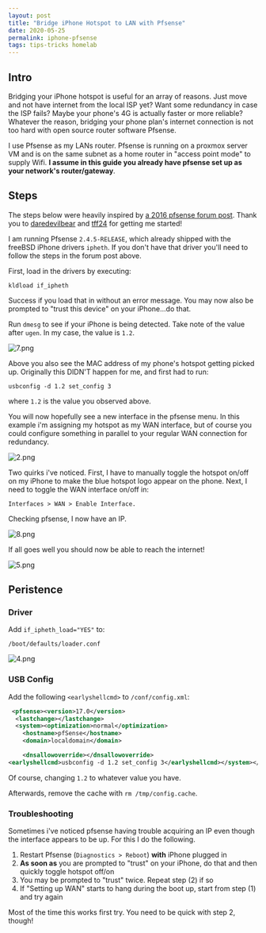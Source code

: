 ```yaml
---
layout: post
title: "Bridge iPhone Hotspot to LAN with Pfsense"
date: 2020-05-25
permalink: iphone-pfsense
tags: tips-tricks homelab
---
```


## Intro

Bridging your iPhone hotspot is useful for an array of reasons. Just move and not have internet from the local ISP yet? Want some redundancy in case the ISP fails? Maybe your phone's 4G is actually faster or more reliable? Whatever the reason, bridging your phone plan's internet connection is not too hard with open source router software Pfsense.

I use Pfsense as my LANs router. Pfsense is running on a proxmox server VM and is on the same subnet as a home router in "access point mode" to supply Wifi. **I assume in this guide you already have pfsense set up as your network's router/gateway**.

## Steps

The steps below were heavily inspired by [a 2016 pfsense forum post](https://forum.netgate.com/topic/106435/iphone-tether). Thank you to [daredevilbear](https://forum.netgate.com/user/daredevilbear) and [tff24](https://forum.netgate.com/user/tff24) for getting me started!

I am running Pfsense `2.4.5-RELEASE`, which already shipped with the freeBSD iPhone drivers `ipheth`. If you don't have that driver you'll need to follow the steps in the forum post above.

First, load in the drivers by executing:

`kldload if_ipheth`

Success if you load that in without an error message.  You may now also be prompted to "trust this device" on your iPhone...do that.

Run `dmesg` to see if your iPhone is being detected. Take note of the value after `ugen`. In my case, the value is `1.2`.

![7.png]({{site.url}}/assets/resources-iphone-pfsense/7.png)

Above you also see the MAC address of my phone's hotspot getting picked up. Originally this DIDN'T happen for me, and first had to run:

`usbconfig -d 1.2 set_config 3`

where `1.2` is the value you observed above.

You will now hopefully see a new interface in the pfsense menu. In this example i'm assigning my hotspot as my WAN interface, but of course you could configure something in parallel to your regular WAN connection for redundancy.

![2.png]({{site.url}}/assets/resources-iphone-pfsense/2.png)

Two quirks i've noticed. First, I have to manually toggle the hotspot on/off on my iPhone to make the blue hotspot logo appear on the phone. Next, I need to toggle the WAN interface on/off in: 

`Interfaces > WAN > Enable Interface.`

Checking pfsense, I now have an IP.

![8.png]({{site.url}}/assets/resources-iphone-pfsense/8.png)

If all goes well you should now be able to reach the internet!

![5.png]({{site.url}}/assets/resources-iphone-pfsense/5.png)

## Peristence

### Driver

Add `if_ipheth_load="YES"` to:

`/boot/defaults/loader.conf`

![4.png]({{site.url}}/assets/resources-iphone-pfsense/4.png)

### USB Config

Add the following `<earlyshellcmd>` to `/conf/config.xml`:

```xml
 <pfsense><version>17.0</version>
  <lastchange></lastchange>
  <system><optimization>normal</optimization>
    <hostname>pfSense</hostname>
    <domain>localdomain</domain>

    <dnsallowoverride></dnsallowoverride>
<earlyshellcmd>usbconfig -d 1.2 set_config 3</earlyshellcmd></system></pfsense>
```

Of course, changing `1.2` to whatever value you have.

Afterwards, remove the cache with `rm /tmp/config.cache`.

### Troubleshooting

Sometimes i've noticed pfsense having trouble acquiring an IP even though the interface appears to be up.  For this I do the following.

1. Restart Pfsense (`Diagnostics > Reboot`) **with** iPhone plugged in
2. **As soon as** you are prompted to "trust" on your iPhone, do that and then quickly toggle hotspot off/on
3. You may be prompted to "trust" twice.  Repeat step (2) if so
4. If "Setting up WAN" starts to hang during the boot up, start from step (1) and try again

Most of the time this works first try.  You need to be quick with step 2, though!
